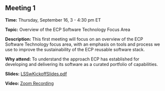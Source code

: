 ## Meeting 1

**Time:** Thursday, September 16, 3 - 4:30 pm ET

**Topic:** Overview of the ECP Software Technology Focus Area

**Description:** This first meeting will focus on an overview of the ECP Software Technology focus area, with an emphasis on tools and process we use to improve the sustainability of the ECP reusable software stack.

**Why attend:** To understand the approach ECP has established for developing and delivering its software as a curated portfolio of capabilities.

**Slides:** [LSSwKickoffSlides.pdf](files/LSSwKickoffSlides.pdf)

**Video:** [Zoom Recording](https://exascaleproject.zoomgov.com/rec/share/Wjr8ATrK3fIhgTbDo-pnhxwNRyFjbHrHQdXCMvNS_6INbWNEHBxL8veO_cUQ3SaI.x9kb2O3B1ycHBVJq?startTime=1631819111000)